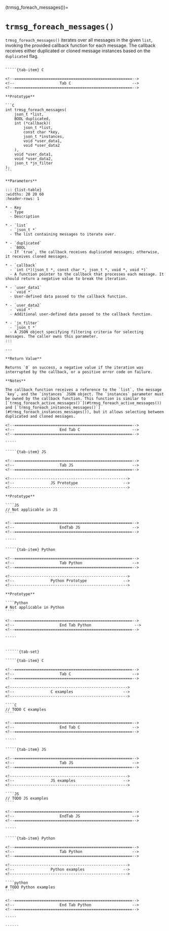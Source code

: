 <!-- ============================================================== -->
(trmsg_foreach_messages())=
# `trmsg_foreach_messages()`
<!-- ============================================================== -->

`trmsg_foreach_messages()` iterates over all messages in the given `list`, invoking the provided callback function for each message. The callback receives either duplicated or cloned message instances based on the `duplicated` flag.

<!------------------------------------------------------------>
<!--                    Prototypes                          -->
<!------------------------------------------------------------>

``````{tab-set}

`````{tab-item} C

<!--====================================================-->
<!--                    Tab C                           -->
<!--====================================================-->

**Prototype**

```C
int trmsg_foreach_messages(
    json_t *list,
    BOOL duplicated,
    int (*callback)(
        json_t *list,
        const char *key,
        json_t *instances,
        void *user_data1,
        void *user_data2
    ),
    void *user_data1,
    void *user_data2,
    json_t *jn_filter
);
```

**Parameters**

::: {list-table}
:widths: 20 20 60
:header-rows: 1

* - Key
  - Type
  - Description

* - `list`
  - `json_t *`
  - The list containing messages to iterate over.

* - `duplicated`
  - `BOOL`
  - If `true`, the callback receives duplicated messages; otherwise, it receives cloned messages.

* - `callback`
  - `int (*)(json_t *, const char *, json_t *, void *, void *)`
  - A function pointer to the callback that processes each message. It should return a negative value to break the iteration.

* - `user_data1`
  - `void *`
  - User-defined data passed to the callback function.

* - `user_data2`
  - `void *`
  - Additional user-defined data passed to the callback function.

* - `jn_filter`
  - `json_t *`
  - A JSON object specifying filtering criteria for selecting messages. The caller owns this parameter.
:::

---

**Return Value**

Returns `0` on success, a negative value if the iteration was interrupted by the callback, or a positive error code on failure.

**Notes**

The callback function receives a reference to the `list`, the message `key`, and the `instances` JSON object. The `instances` parameter must be owned by the callback function. This function is similar to [`trmsg_foreach_active_messages()`](#trmsg_foreach_active_messages()) and [`trmsg_foreach_instances_messages()`](#trmsg_foreach_instances_messages()), but it allows selecting between duplicated and cloned messages.

<!--====================================================-->
<!--                    End Tab C                       -->
<!--====================================================-->

`````

`````{tab-item} JS

<!--====================================================-->
<!--                    Tab JS                          -->
<!--====================================================-->

<!---------------------------------------------------->
<!--                JS Prototype                    -->
<!---------------------------------------------------->

**Prototype**

````JS
// Not applicable in JS
````

<!--====================================================-->
<!--                    EndTab JS                       -->
<!--====================================================-->

`````

`````{tab-item} Python

<!--====================================================-->
<!--                    Tab Python                      -->
<!--====================================================-->

<!---------------------------------------------------->
<!--                Python Prototype                -->
<!---------------------------------------------------->

**Prototype**

````Python
# Not applicable in Python
````

<!--====================================================-->
<!--                    End Tab Python                   -->
<!--====================================================-->

`````

``````

<!------------------------------------------------------------>
<!--                    Examples                            -->
<!------------------------------------------------------------>

```````{dropdown} Examples

``````{tab-set}

`````{tab-item} C

<!--====================================================-->
<!--                    Tab C                           -->
<!--====================================================-->

<!---------------------------------------------------->
<!--                C examples                      -->
<!---------------------------------------------------->

````C
// TODO C examples
````

<!--====================================================-->
<!--                    End Tab C                       -->
<!--====================================================-->

`````

`````{tab-item} JS

<!--====================================================-->
<!--                    Tab JS                          -->
<!--====================================================-->

<!---------------------------------------------------->
<!--                JS examples                     -->
<!---------------------------------------------------->

````JS
// TODO JS examples
````

<!--====================================================-->
<!--                    EndTab JS                       -->
<!--====================================================-->

`````

`````{tab-item} Python

<!--====================================================-->
<!--                    Tab Python                      -->
<!--====================================================-->

<!---------------------------------------------------->
<!--                Python examples                 -->
<!---------------------------------------------------->

````python
# TODO Python examples
````

<!--====================================================-->
<!--                    End Tab Python                  -->
<!--====================================================-->

`````

``````

```````
